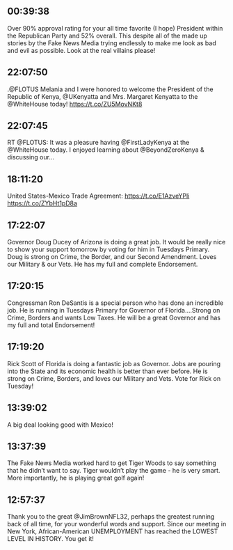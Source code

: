 ## 00:39:38
Over 90% approval rating for your all time favorite (I hope) President within the Republican Party and 52% overall. This despite all of the made up stories by the Fake News Media trying endlessly to make me look as bad and evil as possible. Look at the real villains please!
## 22:07:50
.@FLOTUS Melania and I were honored to welcome the President of the Republic of Kenya, @UKenyatta and Mrs. Margaret Kenyatta to the @WhiteHouse today! https://t.co/ZU5MovNKt8
## 22:07:45
RT @FLOTUS: It was a pleasure having @FirstLadyKenya at the @WhiteHouse today.  I enjoyed learning about @BeyondZeroKenya &amp; discussing our…
## 18:11:20
United States-Mexico Trade Agreement: https://t.co/E1AzveYPli https://t.co/ZYbHt1pD8a
## 17:22:07
Governor Doug Ducey of Arizona is doing a great job. It would be really nice to show your support tomorrow by voting for him in Tuesdays Primary. Doug is strong on Crime, the Border, and our Second Amendment. Loves our Military &amp; our Vets. He has my full and complete Endorsement.
## 17:20:15
Congressman Ron DeSantis is a special person who has done an incredible job. He is running in Tuesdays Primary for Governor of Florida….Strong on Crime, Borders and wants Low Taxes. He will be a great Governor and has my full and total Endorsement!
## 17:19:20
Rick Scott of Florida is doing a fantastic job as Governor. Jobs are pouring into the State and its economic health is better than ever before. He is strong on Crime, Borders, and loves our Military and Vets. Vote for Rick on Tuesday!
## 13:39:02
A big deal looking good with Mexico!
## 13:37:39
The Fake News Media worked hard to get Tiger Woods to say something that he didn’t want to say. Tiger wouldn’t play the game - he is very smart. More importantly, he is playing great golf again!
## 12:57:37
Thank you to the great @JimBrownNFL32, perhaps the greatest running back of all time, for your wonderful words and support. Since our meeting in New York, African-American UNEMPLOYMENT has reached the LOWEST LEVEL IN HISTORY. You get it!
